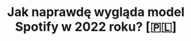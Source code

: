 ---
output: false
type: webinar
name: Agile Adept
title: "Jak naprawdę wygląda model Spotify w 2022 roku? [🇵🇱]"
links:
links:
  - type: youtube
    link: https://www.youtube.com/watch?v=kXqqyWNh1Xk
---